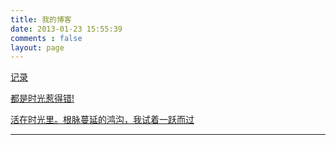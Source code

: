 ```yaml
---
title: 我的博客
date: 2013-01-23 15:55:39
comments : false
layout: page
---
```


[记录](http://chenyunwen.cn)

[都是时光惹得错!](http://i.chenyunwen.cn/)

[活在时光里。根脉蔓延的鸿沟，我试着一跃而过](http://ayu-wen.blog.163.com/)

---


